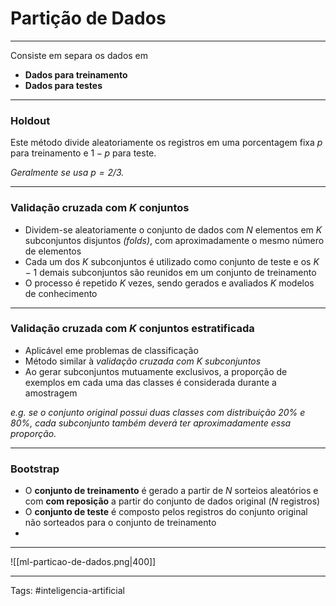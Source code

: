 
# Partição de Dados

---

Consiste em separa os dados em

- **Dados para treinamento** 
- **Dados para testes**

---

### Holdout

Este método divide aleatoriamente os registros em uma porcentagem fixa $p$ para treinamento e $1-p$ para teste.

*Geralmente se usa $p=2/3$.*

---

### Validação cruzada com $K$ conjuntos

- Dividem-se aleatoriamente o conjunto de dados com $N$ elementos em $K$ subconjuntos disjuntos *(folds)*, com aproximadamente o mesmo número de elementos
- Cada um dos $K$ subconjuntos é utilizado como conjunto de teste e os $K-1$ demais subconjuntos são reunidos em um conjunto de treinamento
- O processo é repetido $K$ vezes, sendo gerados e avaliados $K$ modelos de conhecimento

---

### Validação cruzada com $K$ conjuntos estratificada

- Aplicável eme problemas de classificação
- Método similar à *validação cruzada com $K$ subconjuntos*
- Ao gerar subconjuntos mutuamente exclusivos, a proporção de exemplos em cada uma das classes é considerada durante a amostragem

*e.g. se o conjunto original possui duas classes com distribuição 20% e 80%, cada subconjunto também deverá ter aproximadamente essa proporção.*

---

### Bootstrap

- O **conjunto de treinamento** é gerado a partir de $N$ sorteios aleatórios e com **com reposição** a partir do conjunto de dados original ($N$ registros)
- O **conjunto de teste** é composto pelos registros do conjunto original não sorteados para o conjunto de treinamento
- 

---
![[ml-particao-de-dados.png|400]]

---

Tags: #inteligencia-artificial


